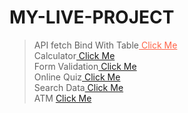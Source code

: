 # MY-LIVE-PROJECT
>API fetch Bind With Table<a style="color:Tomato;" href="https://utkarsh-d72.github.io/MY-PROJECT/Json api table/index.html" target="_blank"> Click Me</a><br> 
>Calculator<a href="https://utkarsh-d72.github.io/MY-PROJECT/calulator/index.html" target="_blank">                     Click Me</a> <br>
>Form Validation<a href="https://utkarsh-d72.github.io/MY-PROJECT/form Validation/index.html" target="_blank">                     Click Me</a> <br>
>Online Quiz<a href="https://utkarsh-d72.github.io/MY-PROJECT/Online_Quiz/index.html" target="_blank">                     Click Me</a> <br>
>Search Data<a href="https://utkarsh-d72.github.io/MY-PROJECT/Search Data/index.html.html" target="_blank">                     Click Me</a> <br>
>ATM <a href="https://utkarsh-d72.github.io/MY-PROJECT/ATM_PORTAL-main/ATM.html" target="_blank">                     Click Me</a> <br>
